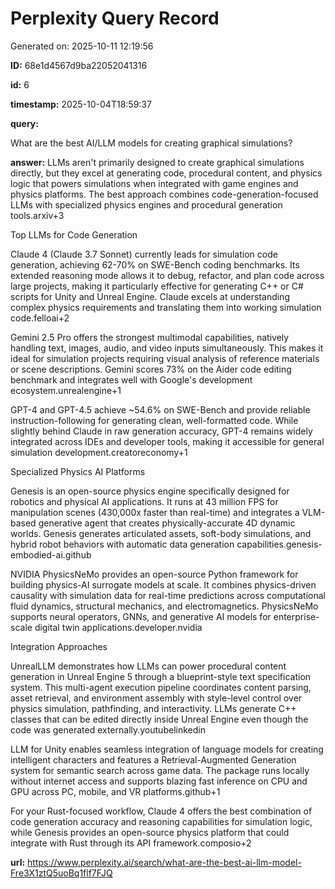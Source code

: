 # Perplexity Query Record

Generated on: 2025-10-11 12:19:56

**ID:** 68e1d4567d9ba22052041316

**id:** 6

**timestamp:** 2025-10-04T18:59:37

**query:**

What are the best AI/LLM models for creating graphical simulations?

**answer:** LLMs aren't primarily designed to create graphical simulations directly, but they excel at generating code, procedural content, and physics logic that powers simulations when integrated with game engines and physics platforms. The best approach combines code-generation-focused LLMs with specialized physics engines and procedural generation tools.arxiv+3

Top LLMs for Code Generation

Claude 4 (Claude 3.7 Sonnet) currently leads for simulation code generation, achieving 62-70% on SWE-Bench coding benchmarks. Its extended reasoning mode allows it to debug, refactor, and plan code across large projects, making it particularly effective for generating C++ or C# scripts for Unity and Unreal Engine. Claude excels at understanding complex physics requirements and translating them into working simulation code.felloai+2

Gemini 2.5 Pro offers the strongest multimodal capabilities, natively handling text, images, audio, and video inputs simultaneously. This makes it ideal for simulation projects requiring visual analysis of reference materials or scene descriptions. Gemini scores 73% on the Aider code editing benchmark and integrates well with Google's development ecosystem.unrealengine+1

GPT-4 and GPT-4.5 achieve ~54.6% on SWE-Bench and provide reliable instruction-following for generating clean, well-formatted code. While slightly behind Claude in raw generation accuracy, GPT-4 remains widely integrated across IDEs and developer tools, making it accessible for general simulation development.creatoreconomy+1

Specialized Physics AI Platforms

Genesis is an open-source physics engine specifically designed for robotics and physical AI applications. It runs at 43 million FPS for manipulation scenes (430,000x faster than real-time) and integrates a VLM-based generative agent that creates physically-accurate 4D dynamic worlds. Genesis generates articulated assets, soft-body simulations, and hybrid robot behaviors with automatic data generation capabilities.genesis-embodied-ai.github

NVIDIA PhysicsNeMo provides an open-source Python framework for building physics-AI surrogate models at scale. It combines physics-driven causality with simulation data for real-time predictions across computational fluid dynamics, structural mechanics, and electromagnetics. PhysicsNeMo supports neural operators, GNNs, and generative AI models for enterprise-scale digital twin applications.developer.nvidia

Integration Approaches

UnrealLLM demonstrates how LLMs can power procedural content generation in Unreal Engine 5 through a blueprint-style text specification system. This multi-agent execution pipeline coordinates content parsing, asset retrieval, and environment assembly with style-level control over physics simulation, pathfinding, and interactivity. LLMs generate C++ classes that can be edited directly inside Unreal Engine even though the code was generated externally.youtubelinkedin

LLM for Unity enables seamless integration of language models for creating intelligent characters and features a Retrieval-Augmented Generation system for semantic search across game data. The package runs locally without internet access and supports blazing fast inference on CPU and GPU across PC, mobile, and VR platforms.github+1

For your Rust-focused workflow, Claude 4 offers the best combination of code generation accuracy and reasoning capabilities for simulation logic, while Genesis provides an open-source physics platform that could integrate with Rust through its API framework.composio+2

**url:** https://www.perplexity.ai/search/what-are-the-best-ai-llm-model-Fre3X1ztQ5uoBq1flf7FJQ

